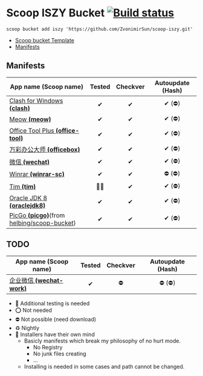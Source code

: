 # Scoop ISZY Bucket [![Build status](https://ci.appveyor.com/api/projects/status/3ays0dwt7k4oc6ko?svg=true)](https://ci.appveyor.com/project/ZvonimirSun/scoop-iszy)

`scoop bucket add iszy 'https://github.com/ZvonimirSun/scoop-iszy.git'`

-   [Scoop bucket Template](https://github.com/Ash258/GenericBucket)
-   [Manifests](#manifests)

## Manifests

| App name **(Scoop name)**                                                                                      | Tested | Checkver | Autoupdate (Hash) |
| -------------------------------------------------------------------------------------------------------------- | :----: | :------: | :---------------: |
| [Clash for Windows **(clash)**](./bucket/clash.json)                                                           |   ✔    |    ✔     |      ✔ (⛔)       |
| [Meow **(meow)**](./bucket/meow.json)                                                                          |   ✔    |    ✔     |      ✔ (⛔)       |
| [Office Tool Plus **(office-tool)**](./bucket/office-tool.json)                                                |   ✔    |    ✔     |      ✔ (⛔)       |
| [万彩办公大师 **(officebox)**](./bucket/officebox.json)                                                        |   ✔    |    ✔     |      ✔ (⛔)       |
| [微信 **(wechat)**](./bucket/wechat.json)                                                                      |   ✔    |    ✔     |      ✔ (⛔)       |
| [Winrar **(winrar-sc)**](./bucket/winrar-sc.json)                                                              |   ✔    |    ✔     |      ⛔ (⛔)      |
| [Tim **(tim)**](./bucket/tim.json)                                                                             |  🎃🔶  |    ✔     |      ✔ (⛔)       |
| [Oracle JDK 8 **(oraclejdk8)**](./bucket/oraclejdk8.json)                                                      |   ✔    |    ✔     |      ✔ (⛔)       |
| [PicGo **(picgo)**](./bucket/picgo.json)(from [helbing/scoop-bucket](https://github.com/helbing/scoop-bucket)) |   ✔    |    ✔     |      ✔ (⛔)       |

## TODO

| App name **(Scoop name)**                               | Tested | Checkver | Autoupdate (Hash) |
| ------------------------------------------------------- | :----: | :------: | :---------------: |
| [企业微信 **(wechat-work)**](./bucket/wechat-work.json) |   ✔    |    ⛔    |      ⛔ (⛔)      |

-   🔶 Additional testing is needed
-   ⭕ Not needed
-   ⛔ Not possible (need download)
-   ♻ Nightly
-   🎃 Installers have their own mind
    -   Basicly manifests which break my philosophy of no hurt mode.
        -   No Registry
        -   No junk files creating
        -   ...
    -   Installing is needed in some cases and path cannot be changed.
